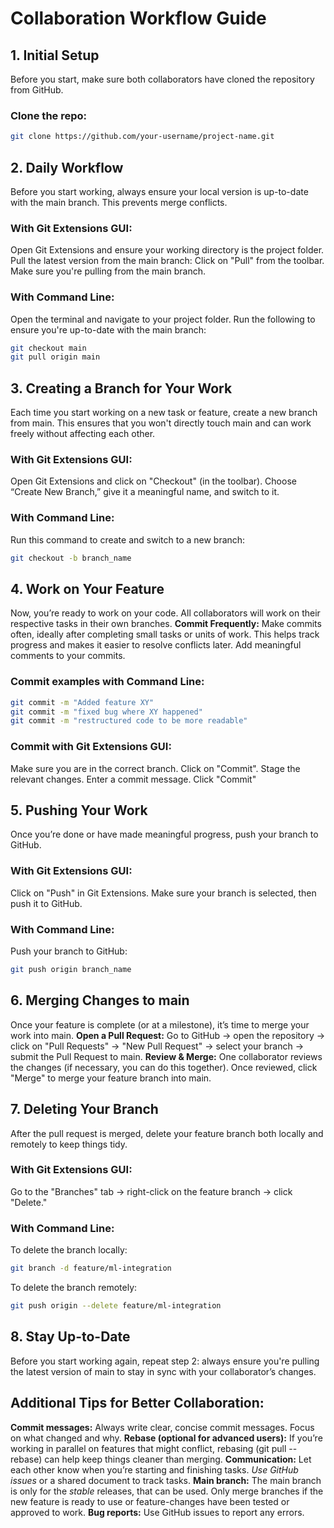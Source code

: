 # Collaboration Workflow Guide
## 1. Initial Setup
Before you start, make sure both collaborators have cloned the repository from GitHub.
### Clone the repo:
```bash
git clone https://github.com/your-username/project-name.git
```

## 2. Daily Workflow
Before you start working, always ensure your local version is up-to-date with the main branch. This prevents merge conflicts.
### With Git Extensions GUI:
Open Git Extensions and ensure your working directory is the project folder.
Pull the latest version from the main branch:
Click on "Pull" from the toolbar.
Make sure you're pulling from the main branch.
### With Command Line:
Open the terminal and navigate to your project folder.
Run the following to ensure you're up-to-date with the main branch:
```bash
git checkout main
git pull origin main
```

## 3. Creating a Branch for Your Work
Each time you start working on a new task or feature, create a new branch from main. This ensures that you won't directly touch main and can work freely without affecting each other.
### With Git Extensions GUI:
Open Git Extensions and click on "Checkout" (in the toolbar).
Choose “Create New Branch,” give it a meaningful name, and switch to it.
### With Command Line:
Run this command to create and switch to a new branch:
```bash
git checkout -b branch_name
```

## 4. Work on Your Feature
Now, you’re ready to work on your code. All collaborators will work on their respective tasks in their own branches.
**Commit Frequently:**
Make commits often, ideally after completing small tasks or units of work. This helps track progress and makes it easier to resolve conflicts later. Add meaningful comments to your commits.
### Commit examples with Command Line:
```bash
git commit -m "Added feature XY"
git commit -m "fixed bug where XY happened"
git commit -m "restructured code to be more readable"
```
### Commit with Git Extensions GUI:
Make sure you are in the correct branch.
Click on "Commit".
Stage the relevant changes.
Enter a commit message.
Click "Commit"

## 5. Pushing Your Work
Once you’re done or have made meaningful progress, push your branch to GitHub.

### With Git Extensions GUI:
Click on "Push" in Git Extensions.
Make sure your branch is selected, then push it to GitHub.
### With Command Line:
Push your branch to GitHub:
```bash
git push origin branch_name
```

## 6. Merging Changes to main
Once your feature is complete (or at a milestone), it’s time to merge your work into main.
**Open a Pull Request:**
Go to GitHub → open the repository → click on "Pull Requests" → "New Pull Request" → select your branch → submit the Pull Request to main.
**Review & Merge:**
One collaborator reviews the changes (if necessary, you can do this together).
Once reviewed, click "Merge" to merge your feature branch into main.

## 7. Deleting Your Branch
After the pull request is merged, delete your feature branch both locally and remotely to keep things tidy.
### With Git Extensions GUI:
Go to the "Branches" tab → right-click on the feature branch → click "Delete."
### With Command Line:
To delete the branch locally:
```bash
git branch -d feature/ml-integration
```
To delete the branch remotely:
```bash
git push origin --delete feature/ml-integration
```

## 8. Stay Up-to-Date
Before you start working again, repeat step 2: always ensure you're pulling the latest version of main to stay in sync with your collaborator’s changes.

## Additional Tips for Better Collaboration:
**Commit messages:** Always write clear, concise commit messages. Focus on what changed and why.
**Rebase (optional for advanced users):** If you’re working in parallel on features that might conflict, rebasing (git pull --rebase) can help keep things cleaner than merging.
**Communication:** Let each other know when you’re starting and finishing tasks. _Use GitHub issues_ or a shared document to track tasks.
**Main branch:** The main branch is only for the _stable_ releases, that can be used. Only merge branches if the new feature is ready to use or feature-changes have been tested or approved to work.
**Bug reports:** Use GitHub issues to report any errors.